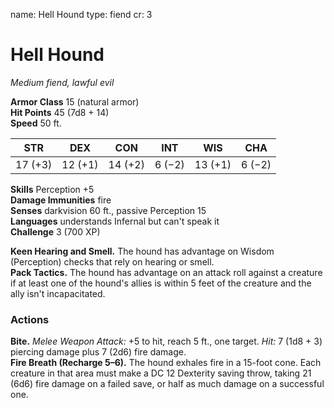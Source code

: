 name: Hell Hound
type: fiend
cr: 3

# Hell Hound 
_Medium fiend, lawful evil_

**Armor Class** 15 (natural armor)    
**Hit Points** 45 (7d8 + 14)    
**Speed** 50 ft. 

| STR     | DEX     | CON     | INT     | WIS     | CHA     |
|---------|---------|---------|---------|---------|---------|
| 17 (+3) | 12 (+1) | 14 (+2) | 6 (−2)  | 13 (+1) | 6 (−2)  |

**Skills** Perception +5    
**Damage Immunities** fire    
**Senses** darkvision 60 ft., passive Perception 15    
**Languages** understands Infernal but can't speak it    
**Challenge** 3 (700 XP) 

**Keen Hearing and Smell.** The hound has advantage on Wisdom (Perception) checks that rely on hearing or smell.    
**Pack Tactics.** The hound has advantage on an attack roll against a creature if at least one of the hound's allies is within 5 feet of the creature and the ally isn't incapacitated. 

### Actions    
**Bite.** _Melee Weapon Attack:_ +5 to hit, reach 5 ft., one target. _Hit:_ 7 (1d8 + 3) piercing damage plus 7 (2d6) fire damage.    
**Fire Breath (Recharge 5–6).** The hound exhales fire in a 15-foot cone. Each creature in that area must make a DC 12 Dexterity saving throw, taking 21 (6d6) fire damage on a failed save, or half as much damage on a successful one.